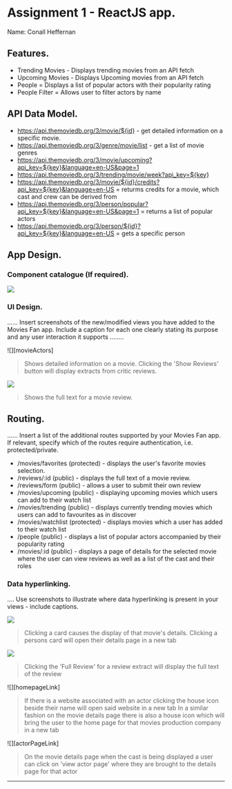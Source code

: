 # Assignment 1 - ReactJS app.

Name: Conall Heffernan

## Features.

 
 + Trending Movies - Displays trending movies from an API fetch
 + Upcoming Movies - Displays Upcoming movies from an API fetch
 + People = Displays a list of popular actors with their popularity rating
 + People Filter = Allows user to filter actors by name 


## API Data Model.


+ https://api.themoviedb.org/3/movie/${id} - get detailed information on a specific movie. 
+ https://api.themoviedb.org/3/genre/movie/list - get a list of movie genres
+ https://api.themoviedb.org/3/movie/upcoming?api_key=${key}&language=en-US&page=1
+ https://api.themoviedb.org/3/trending/movie/week?api_key=${key}
+ https://api.themoviedb.org/3/movie/${id}/credits?api_key=${key}&language=en-US = returms credits for a movie, which cast and crew can be derived from
+ https://api.themoviedb.org/3/person/popular?api_key=${key}&language=en-US&page=1 = returns a list of popular actors
+ https://api.themoviedb.org/3/person/${id}?api_key=${key}&language=en-US = gets a specific person

## App Design.

### Component catalogue (If required).


![][stories]

### UI Design.

...... Insert screenshots of the new/modified views you have added to the Movies Fan app. Include a caption for each one clearly stating its purpose and any user interaction it supports ........

![][movieActors]
>Shows detailed information on a movie. Clicking the 'Show Reviews' button will display extracts from critic reviews.

![][review]
>Shows the full text for a movie review. 

## Routing.

...... Insert a list of the additional routes supported by your Movies Fan app. If relevant, specify which of the routes require authentication, i.e. protected/private.

+ /movies/favorites (protected) - displays the user's favorite movies selection.
+ /reviews/:id (public) - displays the full text of a movie review.
+ /reviews/form (public) - allows a user to submit their own review
+ /movies/upcoming (public) - displaying upcoming movies which users can add to their watch list
+ /movies/trending (public) - displays currently trending movies which users can add to favourites as in discover
+ /movies/watchlist (protected) - displays movies which a user has added to their watch list
+ /people (public) - displays a list of popular actors accompanied by their popularity rating
+ /movies/:id (public) - displays a page of details for the selected movie where the user can view reviews as well as a list of the cast and their roles 

### Data hyperlinking.

.... Use screenshots to illustrate where data hyperlinking is present in your views - include captions.

![][hyperlink1]
> Clicking a card causes the display of that movie's details.
> Clicking a persons card will open their details page in a new tab

![][reviewLink]
>Clicking the 'Full Review' for a review extract will display the full text of the review

![][homepageLink]
>If there is a website associated with an actor clicking the house icon beside their name will open said website in a new tab
>In a similar fashion on the movie details page there is also a house icon which will bring the user to the home page for that movies production company in a new tab

![][actorPageLink]
>On the movie details page when the cast is being displayed a user can click on 'view actor page' where they are brought to the details page for that actor



---------------------------------

[hyperlink1]: ./public/hyperlink1.png
[movieDetail]: ./public/movieDetail.png
[review]: ./public/review.png
[reviewLink]: ./public/reviewLink.png
[cardLink]: ./public/cardLink.png
[stories]: ./public/storybook.png